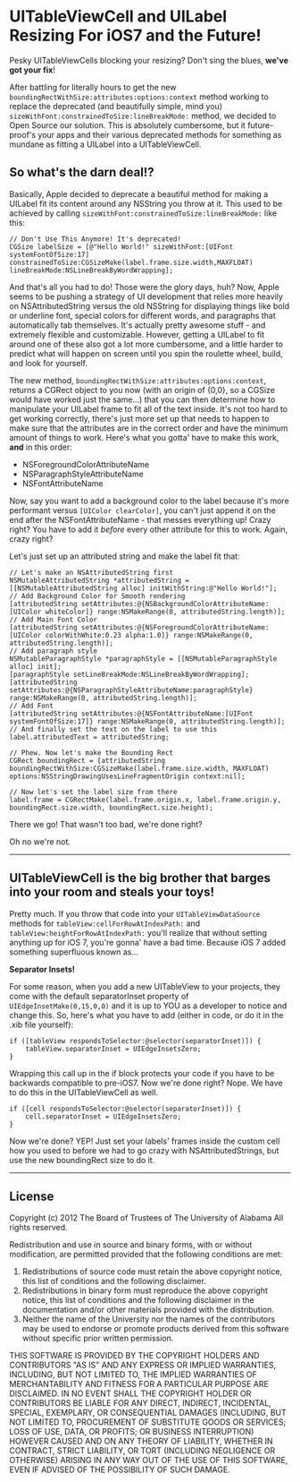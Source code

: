 UITableViewCell and UILabel Resizing For iOS7 and the Future!
=======================================

Pesky UITableViewCells blocking your resizing? Don't sing the blues, **we've got your fix**!

After battling for literally hours to get the new <code>boundingRectWithSize:attributes:options:context</code> method working to replace the deprecated (and beautifully simple, mind you) <code>sizeWithFont:constrainedToSize:lineBreakMode:</code> method, we decided to Open Source our solution. This is absolutely cumbersome, but it future-proof's your apps and their various deprecated methods for something as mundane as fitting a UILabel into a UITableViewCell.

## So what's the darn deal!?

Basically, Apple decided to deprecate a beautiful method for making a UILabel fit its content around any NSString you throw at it. This used to be achieved by calling <code>sizeWithFont:constrainedToSize:lineBreakMode:</code> like this:

```objc
// Don't Use This Anymore! It's deprecated!
CGSize labelSize = [@"Hello World!" sizeWithFont:[UIFont systemFontOfSize:17] constrainedToSize:CGSizeMake(label.frame.size.width,MAXFLOAT) lineBreakMode:NSLineBreakByWordWrapping];
```

And that's all you had to do! Those were the glory days, huh? Now, Apple seems to be pushing a strategy of UI development that relies more heavily on NSAttributedString versus the old NSString for displaying things like bold or underline font, special colors for different words, and paragraphs that automatically tab themselves. It's actually pretty awesome stuff - and extremely flexible and customizable. However, getting a UILabel to fit around one of these also got a lot more cumbersome, and a little harder to predict what will happen on screen until you spin the roulette wheel, build, and look for yourself.

The new method, <code>boundingRectWithSize:attributes:options:context</code>, returns a CGRect object to you now (with an origin of {0,0}, so a CGSize would have worked just the same...) that you can then determine how to manipulate your UILabel frame to fit all of the text inside. It's not too hard to get working correctly, there's just more set up that needs to happen to make sure that the attributes are in the correct order and have the minimum amount of things to work. Here's what you gotta' have to make this work, **and** in this order:

* NSForegroundColorAttributeName
* NSParagraphStyleAttributeName
* NSFontAttributeName

Now, say you want to add a background color to the label because it's more performant versus <code>[UIColor clearColor]</code>, you can't just append it on the end after the NSFontAttributeName - that messes everything up! Crazy right? You have to add it *before* every other attribute for this to work. Again, crazy right?

Let's just set up an attributed string and make the label fit that:

```objc
// Let's make an NSAttributedString first
NSMutableAttributedString *attributedString = [[NSMutableAttributedString alloc] initWithString:@"Hello World!"];
// Add Background Color for Smooth rendering
[attributedString setAttributes:@{NSBackgroundColorAttributeName:[UIColor whiteColor]} range:NSMakeRange(0, attributedString.length)];
// Add Main Font Color
[attributedString setAttributes:@{NSForegroundColorAttributeName:[UIColor colorWithWhite:0.23 alpha:1.0]} range:NSMakeRange(0, attributedString.length)];
// Add paragraph style
NSMutableParagraphStyle *paragraphStyle = [[NSMutableParagraphStyle alloc] init];
[paragraphStyle setLineBreakMode:NSLineBreakByWordWrapping];
[attributedString setAttributes:@{NSParagraphStyleAttributeName:paragraphStyle} range:NSMakeRange(0, attributedString.length)];
// Add Font
[attributedString setAttributes:@{NSFontAttributeName:[UIFont systemFontOfSize:17]} range:NSMakeRange(0, attributedString.length)];
// And finally set the text on the label to use this
label.attributedText = attributedString;

// Phew. Now let's make the Bounding Rect
CGRect boundingRect = [attributedString boundingRectWithSize:CGSizeMake(label.frame.size.width, MAXFLOAT) options:NSStringDrawingUsesLineFragmentOrigin context:nil];

// Now let's set the label size from there
label.frame = CGRectMake(label.frame.origin.x, label.frame.origin.y, boundingRect.size.width, boundingRect.size.height);
```

There we go! That wasn't too bad, we're done right?

Oh no we're not.

----------------------

## UITableViewCell is the big brother that barges into your room and steals your toys!

Pretty much. If you throw that code into your <code>UITableViewDataSource</code> methods for <code>tableView:cellForRowAtIndexPath:</code> and <code>tableView:heightForRowAtIndexPath:</code> you'll realize that without setting anything up for iOS 7, you're gonna' have a bad time. Because iOS 7 added something superfluous known as...

**Separator Insets!**

For some reason, when you add a new UITableView to your projects, they come with the default separatorInset property of <code>UIEdgeInsetMake(0,15,0,0)</code> and it is up to YOU as a developer to notice and change this. So, here's what you have to add (either in code, or do it in the .xib file yourself):

```objc
if ([tableView respondsToSelector:@selector(separatorInset)]) {
    tableView.separatorInset = UIEdgeInsetsZero;
}
```

Wrapping this call up in the if block protects your code if you have to be backwards compatible to pre-iOS7. Now we're done right? Nope. We have to do this in the UITableViewCell as well.

```objc
if ([cell respondsToSelector:@selector(separatorInset)]) {
    cell.separatorInset = UIEdgeInsetsZero;
}
```

Now we're done? YEP! Just set your labels' frames inside the custom cell how you used to before we had to go crazy with NSAttributedStrings, but use the new boundingRect size to do it.

----------------------

## License

Copyright (c) 2012 The Board of Trustees of The University of Alabama
All rights reserved.

Redistribution and use in source and binary forms, with or without
modification, are permitted provided that the following conditions
are met:

 1. Redistributions of source code must retain the above copyright
    notice, this list of conditions and the following disclaimer.
 2. Redistributions in binary form must reproduce the above copyright
    notice, this list of conditions and the following disclaimer in the
    documentation and/or other materials provided with the distribution.
 3. Neither the name of the University nor the names of the contributors
    may be used to endorse or promote products derived from this software
    without specific prior written permission.

THIS SOFTWARE IS PROVIDED BY THE COPYRIGHT HOLDERS AND CONTRIBUTORS
"AS IS" AND ANY EXPRESS OR IMPLIED WARRANTIES, INCLUDING, BUT NOT
LIMITED TO, THE IMPLIED WARRANTIES OF MERCHANTABILITY AND FITNESS
FOR A PARTICULAR PURPOSE ARE DISCLAIMED. IN NO EVENT SHALL
THE COPYRIGHT HOLDER OR CONTRIBUTORS BE LIABLE FOR ANY DIRECT,
INDIRECT, INCIDENTAL, SPECIAL, EXEMPLARY, OR CONSEQUENTIAL DAMAGES
(INCLUDING, BUT NOT LIMITED TO, PROCUREMENT OF SUBSTITUTE GOODS OR
SERVICES; LOSS OF USE, DATA, OR PROFITS; OR BUSINESS INTERRUPTION)
HOWEVER CAUSED AND ON ANY THEORY OF LIABILITY, WHETHER IN CONTRACT,
STRICT LIABILITY, OR TORT (INCLUDING NEGLIGENCE OR OTHERWISE)
ARISING IN ANY WAY OUT OF THE USE OF THIS SOFTWARE, EVEN IF ADVISED
OF THE POSSIBILITY OF SUCH DAMAGE.
